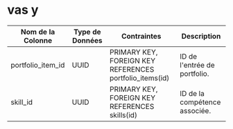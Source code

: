 # vas y

| Nom de la Colonne | Type de Données | Contraintes | Description |
| --- | --- | --- | --- |
| portfolio_item_id | UUID | PRIMARY KEY, FOREIGN KEY REFERENCES portfolio_items(id) | ID de l'entrée de portfolio. |
| skill_id | UUID | PRIMARY KEY, FOREIGN KEY REFERENCES skills(id) | ID de la compétence associée. |

